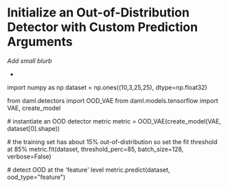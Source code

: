# Initialize an Out-of-Distribution Detector with Custom Prediction Arguments

*Add small blurb*

<div class="testsetup">

- 

import numpy as np dataset = np.ones((10,3,25,25), dtype=np.float32)

</div>

<div class="testcode">

from daml.detectors import OOD_VAE from daml.models.tensorflow import
VAE, create_model

\# instantiate an OOD detector metric metric = OOD_VAE(create_model(VAE,
dataset\[0\].shape))

\# the training set has about 15% out-of-distribution so set the fit
threshold at 85% metric.fit(dataset, threshold_perc=85, batch_size=128,
verbose=False)

\# detect OOD at the 'feature' level metric.predict(dataset,
ood_type="feature")

</div>
